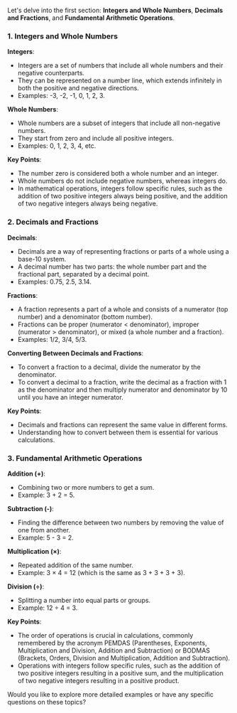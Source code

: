 Let's delve into the first section: **Integers and Whole Numbers**, **Decimals and Fractions**, and **Fundamental Arithmetic Operations**.

### 1. Integers and Whole Numbers

**Integers**: 
- Integers are a set of numbers that include all whole numbers and their negative counterparts.
- They can be represented on a number line, which extends infinitely in both the positive and negative directions.
- Examples: -3, -2, -1, 0, 1, 2, 3.

**Whole Numbers**:
- Whole numbers are a subset of integers that include all non-negative numbers.
- They start from zero and include all positive integers.
- Examples: 0, 1, 2, 3, 4, etc.

**Key Points**:
- The number zero is considered both a whole number and an integer.
- Whole numbers do not include negative numbers, whereas integers do.
- In mathematical operations, integers follow specific rules, such as the addition of two positive integers always being positive, and the addition of two negative integers always being negative.

### 2. Decimals and Fractions

**Decimals**:
- Decimals are a way of representing fractions or parts of a whole using a base-10 system.
- A decimal number has two parts: the whole number part and the fractional part, separated by a decimal point.
- Examples: 0.75, 2.5, 3.14.

**Fractions**:
- A fraction represents a part of a whole and consists of a numerator (top number) and a denominator (bottom number).
- Fractions can be proper (numerator < denominator), improper (numerator > denominator), or mixed (a whole number and a fraction).
- Examples: 1/2, 3/4, 5/3.

**Converting Between Decimals and Fractions**:
- To convert a fraction to a decimal, divide the numerator by the denominator.
- To convert a decimal to a fraction, write the decimal as a fraction with 1 as the denominator and then multiply numerator and denominator by 10 until you have an integer numerator.

**Key Points**:
- Decimals and fractions can represent the same value in different forms.
- Understanding how to convert between them is essential for various calculations.

### 3. Fundamental Arithmetic Operations

**Addition (+)**:
- Combining two or more numbers to get a sum.
- Example: 3 + 2 = 5.

**Subtraction (-)**:
- Finding the difference between two numbers by removing the value of one from another.
- Example: 5 - 3 = 2.

**Multiplication (×)**:
- Repeated addition of the same number.
- Example: 3 × 4 = 12 (which is the same as 3 + 3 + 3 + 3).

**Division (÷)**:
- Splitting a number into equal parts or groups.
- Example: 12 ÷ 4 = 3.

**Key Points**:
- The order of operations is crucial in calculations, commonly remembered by the acronym PEMDAS (Parentheses, Exponents, Multiplication and Division, Addition and Subtraction) or BODMAS (Brackets, Orders, Division and Multiplication, Addition and Subtraction).
- Operations with integers follow specific rules, such as the addition of two positive integers resulting in a positive sum, and the multiplication of two negative integers resulting in a positive product.

Would you like to explore more detailed examples or have any specific questions on these topics?
